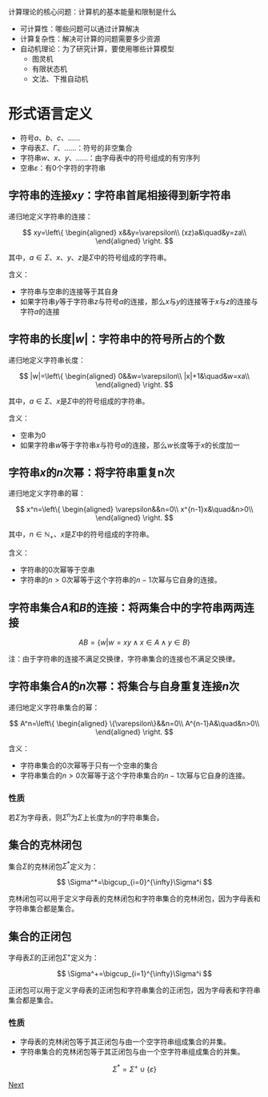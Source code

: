计算理论的核心问题：计算机的基本能量和限制是什么

* 可计算性：哪些问题可以通过计算解决
* 计算复杂性：解决可计算的问题需要多少资源
* 自动机理论：为了研究计算，要使用哪些计算模型
  * 图灵机
  * 有限状态机
  * 文法、下推自动机

# 形式语言定义

* 符号$a$、$b$、$c$、......
* 字母表$\Sigma$、$\Gamma$、......：符号的非空集合
* 字符串$w$、$x$、$y$、......：由字母表中的符号组成的有穷序列
* 空串$\varepsilon$：有0个字符的字符串

## 字符串的连接$xy$：字符串首尾相接得到新字符串

递归地定义字符串的连接：

$$
xy=\left\{
\begin{aligned}
    x&&y=\varepsilon\\
    (xz)a&\quad&y=za\\
\end{aligned}
\right.
$$

其中，$a\in\Sigma$、$x$、$y$、$z$是$\Sigma$中的符号组成的字符串。

含义：
* 字符串与空串的连接等于其自身
* 如果字符串$y$等于字符串$z$与符号$a$的连接，那么$x$与$y$的连接等于$x$与$z$的连接与字符$a$的连接

## 字符串的长度$|w|$：字符串中的符号所占的个数

递归地定义字符串长度：

$$
|w|=\left\{
\begin{aligned}
    0&&w=\varepsilon\\
    |x|+1&\quad&w=xa\\
\end{aligned}
\right.
$$

其中，$a\in\Sigma$、$x$是$\Sigma$中的符号组成的字符串。

含义：
* 空串为0
* 如果字符串$w$等于字符串$x$与符号$a$的连接，那么$w$长度等于$x$的长度加一

## 字符串$x$的$n$次幂：将字符串重复n次

递归地定义字符串的幂：

$$
x^n=\left\{
\begin{aligned}
    \varepsilon&&n=0\\
    x^{n-1}x&\quad&n>0\\
\end{aligned}
\right.
$$

其中，$n\in\mathbb{N}_+$、$x$是$\Sigma$中的符号组成的字符串。

含义：
* 字符串的0次幂等于空串
* 字符串的$n>0$次幂等于这个字符串的$n-1$次幂与它自身的连接。

## 字符串集合$A$和$B$的连接：将两集合中的字符串两两连接

$$AB=\{w|w=xy\wedge x\in A\wedge y\in B\}$$

注：由于字符串的连接不满足交换律，字符串集合的连接也不满足交换律。

## 字符串集合$A$的$n$次幂：将集合与自身重复连接$n$次

递归地定义字符串集合的幂：

$$
A^n=\left\{
\begin{aligned}
    \{\varepsilon\}&&n=0\\
    A^{n-1}A&\quad&n>0\\
\end{aligned}
\right.
$$

含义：
* 字符串集合的0次幂等于只有一个空串的集合
* 字符串集合的$n>0$次幂等于这个字符串集合的$n-1$次幂与它自身的连接。

### 性质

若$\Sigma$为字母表，则$\Sigma^n$为$\Sigma$上长度为$n$的字符串集合。

## 集合的克林闭包

集合$\Sigma$的克林闭包$\Sigma^*$定义为：

$$
\Sigma^*=\bigcup_{i=0}^{\infty}\Sigma^i
$$

克林闭包可以用于定义字母表的克林闭包和字符串集合的克林闭包，因为字母表和字符串集合都是集合。

## 集合的正闭包

字母表$\Sigma$的正闭包$\Sigma^+$定义为：

$$
\Sigma^+=\bigcup_{i=1}^{\infty}\Sigma^i
$$

正闭包可以用于定义字母表的正闭包和字符串集合的正闭包，因为字母表和字符串集合都是集合。

### 性质

* 字母表的克林闭包等于其正闭包与由一个空字符串组成集合的并集。
* 字符串集合的克林闭包等于其正闭包与由一个空字符串组成集合的并集。

$$
\Sigma^*=\Sigma^+\cup\{\varepsilon\}
$$

[Next](./有穷自动机.md)